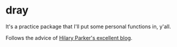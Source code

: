 # dray

It's a practice package that I'll put some personal functions in, y'all.

Follows the advice of [Hilary Parker's excellent blog](https://hilaryparker.com/2014/04/29/writing-an-r-package-from-scratch/).
